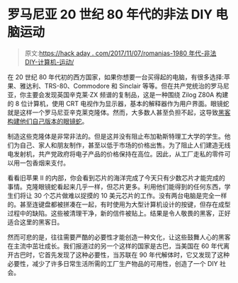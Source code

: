 # 罗马尼亚 20 世纪 80 年代的非法 DIY 电脑运动

> 原文:[https://hack aday . com/2017/11/07/romanias-1980 年代-非法 DIY-计算机-运动/](https://hackaday.com/2017/11/07/romanias-1980s-illicit-diy-computer-movement/)

在 20 世纪 80 年代初的西方国家，如果你想要一台买得起的电脑，有很多选择:苹果、雅达利、TRS-80、Commodore 和 Sinclair 等等。但在共产党统治的罗马尼亚，你主要会发现英国辛克莱·ZX 频谱的复制品，这是一种围绕 Zilog Z80A 构建的 8 位计算机，使用 CRT 电视作为显示器，基本的解释器作为用户界面。眼镜蛇就是这样一个罗马尼亚辛克莱克隆体。然而，大多数人甚至负担不起，这导致[黑客构建他们自己版本的眼镜蛇](https://arstechnica.com/gadgets/2017/11/the-underground-story-of-cobra-the-1980s-illicit-handmade-computer/)。

制造这些克隆体是非常非法的。但是这并没有阻止布加勒斯特理工大学的学生。他们为自己、家人和朋友制作，甚至以低于市场的价格出售。为了阻止人们建造无线电发射机，共产党政府将电子产品的价格保持在高位。因此，从工厂走私的零件可以用一包香烟来支付。

看看旧苹果 II 的内部，你会看到芯片的海洋完成了今天只有少数芯片才能完成的事情。克隆眼镜蛇看起来几乎一样，但芯片更多。利用他们能得到的任何东西，学生们将让 30 个芯片做难以捉摸的 10 美元芯片的工作。没有两台电脑是完全一样的。甚至连键盘都被拼凑在一起，有时使用为大型计算机设计的按键，但存在成型过程中的缺陷。这些被清理干净，新的信件被贴上。结果是令人敬畏的黑客，正好适合这里的黑客日。

然而可悲的是，往往需要严酷的必要性才能创造一种文化，让这些鼓舞人心的黑客在主流中茁壮成长。我们报道过的另一个这样的国家是古巴，当美国在 60 年代离开古巴时，它首先发现了这种必要性，当苏联在 90 年代解体时，它又发现了这种必要性，减少了许多日常生活所需的工厂生产物品的可用性，创造了一个 DIY 社会。